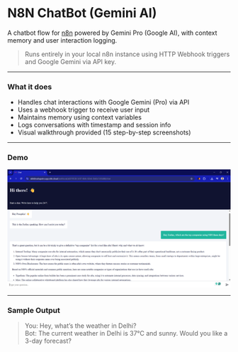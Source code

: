 # N8N ChatBot (Gemini AI)

A chatbot flow for [n8n](https://n8n.io) powered by Gemini Pro (Google AI), with context memory and user interaction logging.

> Runs entirely in your local n8n instance using HTTP Webhook triggers and Google Gemini via API key.

---

### What it does

- Handles chat interactions with Google Gemini (Pro) via API
- Uses a webhook trigger to receive user input
- Maintains memory using context variables
- Logs conversations with timestamp and session info
- Visual walkthrough provided (15 step-by-step screenshots)

---

### Demo


![Chatbot](N8NChatBot_18_EUREKA.png)

---

### Sample Output

> You: Hey, what’s the weather in Delhi?  
> Bot: The current weather in Delhi is 37°C and sunny. Would you like a 3-day forecast?

